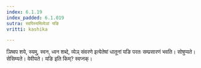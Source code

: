 ```yaml
---
index: 6.1.19
index_padded: 6.1.019
sutra: स्वपिस्यमिव्येञां यङि
vritti: kashika

---
```

ञिष्वप शये, स्यमु, स्वन, ध्वन शब्दे, व्येञ् संवरणे इत्येतेषां धातूनां यङि परतः सम्प्रसारणं भवति। सोषुप्यते। सेसिम्यते। वेवीयते। यङि इति किम्? स्वप्नक्।